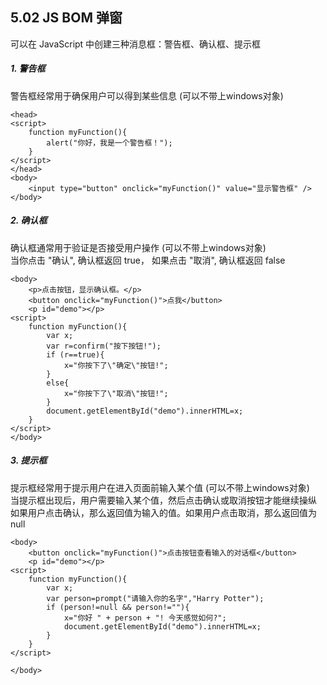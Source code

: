 ## 5.02 JS BOM 弹窗

可以在 JavaScript 中创建三种消息框：警告框、确认框、提示框  

##### 1. 警告框
警告框经常用于确保用户可以得到某些信息 (可以不带上windows对象)     
```
<head>
<script>
    function myFunction(){
    	alert("你好，我是一个警告框！");
    }
</script>
</head>
<body>
    <input type="button" onclick="myFunction()" value="显示警告框" />
</body>

```



##### 2. 确认框
确认框通常用于验证是否接受用户操作  (可以不带上windows对象)     
当你点击 "确认", 确认框返回 true， 如果点击 "取消", 确认框返回 false      
```
<body>
    <p>点击按钮，显示确认框。</p>
    <button onclick="myFunction()">点我</button>
    <p id="demo"></p>
<script>
    function myFunction(){
    	var x;
    	var r=confirm("按下按钮!");
    	if (r==true){
    		x="你按下了\"确定\"按钮!";
    	}
    	else{
    		x="你按下了\"取消\"按钮!";
    	}
    	document.getElementById("demo").innerHTML=x;
    }
</script>
</body>

```

##### 3. 提示框
提示框经常用于提示用户在进入页面前输入某个值  (可以不带上windows对象)    
当提示框出现后，用户需要输入某个值，然后点击确认或取消按钮才能继续操纵        
如果用户点击确认，那么返回值为输入的值。如果用户点击取消，那么返回值为 null      
```
<body>
    <button onclick="myFunction()">点击按钮查看输入的对话框</button>
    <p id="demo"></p>
<script>
    function myFunction(){
    	var x;
    	var person=prompt("请输入你的名字","Harry Potter");
    	if (person!=null && person!=""){
    	    x="你好 " + person + "! 今天感觉如何?";
    	    document.getElementById("demo").innerHTML=x;
    	}
    }
</script>

</body>
```